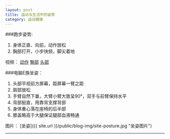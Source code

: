 ```yaml
---
layout: post
title: 运动与生活中的姿势
category: 运动健康
---
```


###跑步姿势:

 1. 身体正直、向前，动作放松  
 2. 胸部打开，小步快频，脚尖着地  

 视频：
[动作](http://v.youku.com/v_show/id_XMTg2MDUxNzY4.html)
[臀部](http://v.youku.com/v_show/id_XMTkxMjc2Mzg0.html)
[头部](http://v.youku.com/v_show/id_XMTkxMjc1Njky.html)

###电脑E族坐姿：
 1. 头部平视前方屏幕，距屏幕一臂之距  
 2. 肩部放松   
 3. 手臂自然下垂，大臂小臂大致呈90°，双手与前臂保持水平  
 4. 背部挺直，用靠背支撑背部  
 5. 身体重心落在座椅的后半部  
 6. 膝盖略高于大腿保证腿部血液畅通  

 图片：
[坐姿]({{ site.url }}/public/blog-img/site-posture.jpg "坐姿图片")


---